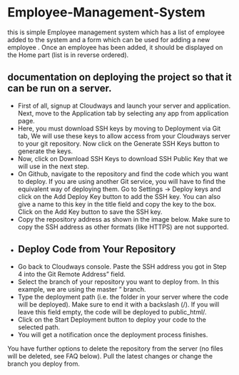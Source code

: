 # Employee-Management-System

this is simple Employee management system which has a list of employee added to the system and a form which can be used for adding a new employee . Once an employee has been added, it should be displayed on the Home part (list is in reverse ordered). 
##  documentation on  deploying the project so that it can be run on a server.
* First of all, signup at Cloudways and launch your server and application. Next, move to the Application tab by selecting any app from application page.
* Here, you must download SSH keys by moving to Deployment via Git tab,
We will use these keys to allow access from your Cloudways server to your git repository. Now click on the Generate SSH Keys button to generate the keys.
* Now, click on Download SSH Keys to download SSH Public Key that we will use in the next step.
* On Github, navigate to the repository and find the code which you want to deploy. If you are using another Git service, you will have to find the equivalent way of deploying them. Go to Settings -> Deploy keys and click on the Add Deploy Key button to add the SSH key. You can also give a name to this key in the title field and copy the key to the box. Click on the Add Key button to save the SSH key.
* Copy the repository address as shown in the image below. Make sure to copy the  SSH address as other formats (like HTTPS) are not supported.
* ## Deploy Code from Your Repository
 * Go back to Cloudways console. Paste the SSH address you got in Step 4 into the Git Remote Address” field.
 * Select the branch of your repository you want to deploy from. In this example, we are using the master ” branch.
 * Type the deployment path (i.e. the folder in your server where the code will be deployed). Make sure to end it with a backslash (/). If you will leave this field empty, the code will be deployed to public_html/.
 * Click on the Start Deployment button to deploy your code to the selected path. 
* You will get a notification once the deployment process finishes.

You have further options to delete the repository from the server (no files will be deleted, see FAQ below). Pull the latest changes or change the branch you deploy from.
 
